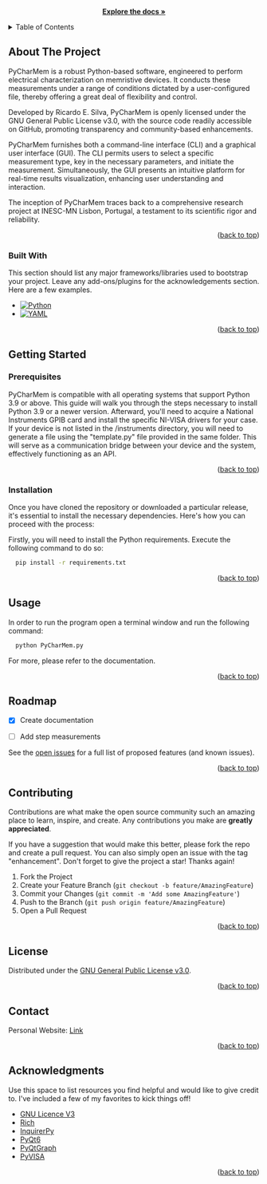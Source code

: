 <a name="readme-top"></a>



<!-- Header -->
<br />
  <p align="center">
    <br />
    <a href="https://github.com/ricardoedgarsilva/PyCharMem"><strong>Explore the docs »</strong></a>
    <br />
  </p>
</div>



<!-- TABLE OF CONTENTS -->
<details>
  <summary>Table of Contents</summary>
  <ol>
    <li>
      <a href="#about-the-project">About The Project</a>
      <ul>
        <li><a href="#built-with">Built With</a></li>
      </ul>
    </li>
    <li>
      <a href="#getting-started">Getting Started</a>
      <ul>
        <li><a href="#prerequisites">Prerequisites</a></li>
        <li><a href="#installation">Installation</a></li>
      </ul>
    </li>
    <li><a href="#usage">Usage</a></li>
    <li><a href="#roadmap">Roadmap</a></li>
    <li><a href="#contributing">Contributing</a></li>
    <li><a href="#license">License</a></li>
    <li><a href="#contact">Contact</a></li>
    <li><a href="#acknowledgments">Acknowledgments</a></li>
  </ol>
</details>



<!-- ABOUT THE PROJECT -->
## About The Project

PyCharMem is a robust Python-based software, engineered to perform electrical characterization on memristive devices. It conducts these measurements under a range of conditions dictated by a user-configured file, thereby offering a great deal of flexibility and control.

Developed by Ricardo E. Silva, PyCharMem is openly licensed under the GNU General Public License v3.0, with the source code readily accessible on GitHub, promoting transparency and community-based enhancements.

PyCharMem furnishes both a command-line interface (CLI) and a graphical user interface (GUI). The CLI permits users to select a specific measurement type, key in the necessary parameters, and initiate the measurement. Simultaneously, the GUI presents an intuitive platform for real-time results visualization, enhancing user understanding and interaction.

The inception of PyCharMem traces back to a comprehensive research project at INESC-MN Lisbon, Portugal, a testament to its scientific rigor and reliability.

<p align="right">(<a href="#readme-top">back to top</a>)</p>



### Built With

This section should list any major frameworks/libraries used to bootstrap your project. Leave any add-ons/plugins for the acknowledgements section. Here are a few examples.

* [![Python][Python]][Python-url]
* [![YAML][YAML]][YAML-url]

<p align="right">(<a href="#readme-top">back to top</a>)</p>



<!-- GETTING STARTED -->
## Getting Started

### Prerequisites


PyCharMem is compatible with all operating systems that support Python 3.9 or above. This guide will walk you through the steps necessary to install Python 3.9 or a newer version. Afterward, you'll need to acquire a National Instruments GPIB card and install the specific NI-VISA drivers for your case. If your device is not listed in the /instruments directory, you will need to generate a file using the "template.py" file provided in the same folder. This will serve as a communication bridge between your device and the system, effectively functioning as an API.

<p align="right">(<a href="#readme-top">back to top</a>)</p>


### Installation

Once you have cloned the repository or downloaded a particular release, it's essential to install the necessary dependencies. Here's how you can proceed with the process:

Firstly, you will need to install the Python requirements. Execute the following command to do so:

  ```sh
    pip install -r requirements.txt
  ```


<p align="right">(<a href="#readme-top">back to top</a>)</p>



<!-- USAGE EXAMPLES -->
## Usage

In order to run the program open a terminal window and run the following command:

  ```sh
    python PyCharMem.py
  ```

For more, please refer to the documentation.

<p align="right">(<a href="#readme-top">back to top</a>)</p>



<!-- ROADMAP -->
## Roadmap


- [X] Create documentation
- [ ] Add step measurements


See the [open issues](https://github.com/ricardoedgarsilva/PyCharMem/issues) for a full list of proposed features (and known issues).

<p align="right">(<a href="#readme-top">back to top</a>)</p>



<!-- CONTRIBUTING -->
## Contributing

Contributions are what make the open source community such an amazing place to learn, inspire, and create. Any contributions you make are **greatly appreciated**.

If you have a suggestion that would make this better, please fork the repo and create a pull request. You can also simply open an issue with the tag "enhancement".
Don't forget to give the project a star! Thanks again!

1. Fork the Project
2. Create your Feature Branch (`git checkout -b feature/AmazingFeature`)
3. Commit your Changes (`git commit -m 'Add some AmazingFeature'`)
4. Push to the Branch (`git push origin feature/AmazingFeature`)
5. Open a Pull Request

<p align="right">(<a href="#readme-top">back to top</a>)</p>



<!-- LICENSE -->
## License

Distributed under the [GNU General Public License v3.0]([[licence-url]]).

<p align="right">(<a href="#readme-top">back to top</a>)</p>



<!-- CONTACT -->
## Contact

Personal Website: [Link](https://ricardosilva.super.site)

<p align="right">(<a href="#readme-top">back to top</a>)</p>



<!-- ACKNOWLEDGMENTS -->
## Acknowledgments

Use this space to list resources you find helpful and would like to give credit to. I've included a few of my favorites to kick things off!


* [GNU Licence V3](https://choosealicense.com/licenses/gpl-3.0/)
* [Rich](https://pypi.org/project/rich/)
* [InquirerPy](https://pypi.org/project/inquirerpy/)
* [PyQt6](https://pypi.org/project/PyQt6/)
* [PyQtGraph](https://pypi.org/project/pyqtgraph/)
* [PyVISA](https://pypi.org/project/PyVISA/)


<p align="right">(<a href="#readme-top">back to top</a>)</p>



<!-- MARKDOWN LINKS & IMAGES -->
[license-url]: https://www.gnu.org/licenses/gpl-3.0.en.html
[Python-url]: https://www.python.org/
[Python]: https://img.shields.io/badge/Python-14354C?style=for-the-badge&logo=python&logoColor=white
[GNU-url]: https://www.gnu.org/licenses/gpl-3.0.en.html
[GNU]: https://img.shields.io/badge/License-GPLv3-blue.svg
[Rich-url]: https://pypi.org/project/rich/
[Rich]: https://img.shields.io/badge/Rich-000000?style=for-the-badge&logo=rich&logoColor=white
[InquirerPy-url]: https://pypi.org/project/inquirerpy/
[InquirerPy]: https://img.shields.io/badge/InquirerPy-000000?style=for-the-badge&logo=inquirerpy&logoColor=white
[PyQt6-url]: https://pypi.org/project/PyQt6/
[PyQt6]: https://img.shields.io/badge/PyQt6-000000?style=for-the-badge&logo=pyqt6&logoColor=white
[PyQtGraph-url]: https://pypi.org/project/pyqtgraph/
[PyQtGraph]: https://img.shields.io/badge/PyQtGraph-000000?style=for-the-badge&logo=pyqtgraph&logoColor=white
[PyVISA-url]: https://pypi.org/project/PyVISA/
[PyVISA]: https://img.shields.io/badge/PyVISA-000000?style=for-the-badge&logo=pyvisa&logoColor=white
[YAML-url]: https://yaml.org/
[YAML]: https://img.shields.io/badge/YAML-000000?style=for-the-badge&logo=yaml&logoColor=white